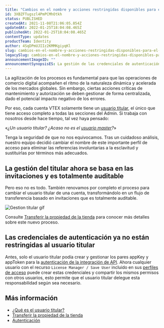 ```yaml
---
title: "Cambios en el nombre y acciones restringidas disponibles para el usuario master"
id: 3XBZFTugszl4PmPCMhOtkh
status: PUBLISHED
createdAt: 2021-11-08T21:06:05.854Z
updatedAt: 2022-01-25T18:04:08.465Z
publishedAt: 2022-01-25T18:04:08.465Z
contentType: updates
productTeam: Identity
author: 4SqDPmUJIIz2KMMKgiyqKl
slug: cambios-en-el-nombre-y-acciones-restringidas-disponibles-para-el-usuario
legacySlug: cambios-en-el-nombre-y-acciones-restringidas-disponibles-para-el-usuario
announcementImageID: ""
announcementSynopsisES: La gestión de las credenciales de autenticación ya no está restringida al usuario titular.
---
```


La agilización de los procesos es fundamental para que las operaciones de comercio digital acompañen el ritmo de la naturaleza dinámica y acelerada de los mercados globales. Sin embargo, ciertas acciones críticas de mantenimiento y autorización se deben gestionar de forma centralizada, dado el potencial impacto negativo de los errores. 

Por eso, cada cuenta VTEX solamente tiene un [usuario titular](https://help.vtex.com/es/tutorial/que-es-el-usuario-patrocinador), el único que tiene acceso completo a todas las secciones del Admin. Si trabaja con nosotros desde hace tiempo, tal vez haya pensado: 

«_¿Un usuario titular? ¿Acaso no es el <span style="text-decoration:underline;">usuario master</span>?_»

Tenga la seguridad de que no nos equivocamos. Tras un cuidadoso análisis, nuestro equipo decidió cambiar el nombre de este importante perfil de acceso para eliminar las referencias involuntarias a la esclavitud y sustituirlas por términos más adecuados.

## La gestión del titular ahora se basa en las invitaciones y es totalmente auditable

Pero eso no es todo. También renovamos por completo el proceso para cambiar el usuario titular de una cuenta, transformándolo en un flujo de transferencia basado en invitaciones que es totalmente auditable. 

![Gestion titular gif](https://images.ctfassets.net/alneenqid6w5/ha7KIfmy1QJQvmpnXJN5R/0faedf49cfdee92ffdaabbdb3a624b04/Announcement_ES.gif)

Consulte [Transferir la propiedad de la tienda](https://help.vtex.com/es/tutorial/transferir-la-propiedad-de-la-tienda) para conocer más detalles sobre este nuevo proceso. 

## Las credenciales de autenticación ya no están restringidas al usuario titular

Antes, solo el usuario titular podía crear y gestionar los pares appKey y appToken para la [autenticación de la integración de API](https://help.vtex.com/es/tutorial/claves-de-aplicacion--2iffYzlvvz4BDMr6WGUtet). Ahora cualquier usuario con el recurso `License Manager / Save User` incluido en sus [perfiles de acceso](https://help.vtex.com/es/tutorial/perfiles-de-acceso--7HKK5Uau2H6wxE1rH5oRbc) puede crear estas credenciales y compartir los mismos permisos con otros usuarios, esto permite que el usuario titular delegue esta responsabilidad según sea necesario. 

## Más información

* [¿Qué es el usuario titular?](https://help.vtex.com/es/tutorial/que-es-el-usuario-patrocinador)
* [Transferir la propiedad de la tienda](https://help.vtex.com/es/tutorial/transferir-la-propiedad-de-la-tienda)
* [Autenticación](https://help.vtex.com/es/tutorial/claves-de-aplicacion--2iffYzlvvz4BDMr6WGUtet)
